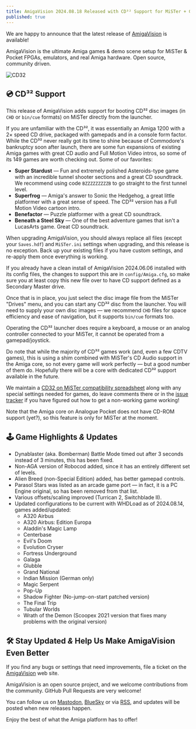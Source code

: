 ```yaml
---
title: AmigaVision 2024.08.18 Released with CD³² Support for MiSTer + Game Updates
published: true
---
```


We are happy to announce that the latest release of [AmigaVision] is available!

AmigaVision is the ultimate Amiga games & demo scene setup for MiSTer & Pocket FPGAs, emulators, and real Amiga hardware. Open source, community driven.

![CD32](https://amiga.vision/images/cd32.png)

## 💿 CD³² Support

This release of AmigaVision adds support for booting CD³² disc images (in `CHD` or `bin/cue` formats) on MiSTer directly from the launcher.

If you are unfamiliar with the CD³², it was essentially an Amiga 1200 with a 2× speed CD drive, packaged with gamepads and in a console form factor. While the CD³² never really got its time to shine because of Commodore's bankruptcy soon after launch, there are some fun expansions of existing Amiga games with great CD audio and Full Motion Video intros, so some of its 149 games are worth checking out. Some of our favorites:

* **Super Stardust** — Fun and extremely polished Asteroids-type game with an incredible tunnel shooter sections and a great CD soundtrack. We recommend using code `BZZZZZZZZZB` to go straight to the first tunnel level.
* **Superfrog** — Amiga's answer to Sonic the Hedgehog, a great little platformer with a great sense of speed. The CD³² version has a Full Motion Video cartoon intro.
* **Benefactor** — Puzzle platformer with a great CD soundtrack.
* **Beneath a Steel Sky** — One of the best adventure games that isn't a LucasArts game. Great CD soundtrack.

When upgrading AmigaVision, you should always replace all files (except your `Saves.hdf`) and `MiSTer.ini` settings when upgrading, and this release is no exception. Back up your existing files if you have custom settings, and re-apply them once everything is working.

If you already have a clean install of AmigaVision 2024.06.06 installed with its config files, the changes to support this are in `config/Amiga.cfg`, so make sure you at least copy this new file over to have CD support defined as a Secondary Master drive.

Once that is in place, you just select the disc image file from the MiSTer "Drives" menu, and you can start any CD³² disc from the launcher. You will need to supply your own disc images — we recommend `CHD` files for space efficiency and ease of navigation, but it supports `bin/cue` formats too.

Operating the CD³² launcher does require a keyboard, a mouse or an analog controller connected to your MiSTer, it cannot be operated from a gamepad/joystick.

Do note that while the majority of CD³² games work (and,  even a few CDTV games), this is using a shim combined with MiSTer's CD Audio support in the Amiga core, so not every game will work perfectly — but a good number of them do. Hopefully there will be a core with dedicated CD³²  support available in the future.

We maintain a [CD32 on MiSTer compatibility spreadsheet] along with any special settings needed for games, do leave comments there or in the [issue tracker] if you have figured out how to get a non-working game working! 

Note that the Amiga core on Analogue Pocket does not have CD-ROM support (yet?), so this feature is only for MiSTer at the moment.

## 🕹️ Game Highlights *&* Updates

* Dynablaster (aka. Bomberman) Battle Mode timed out after 3 seconds instead of 3 minutes, this has been fixed.
* Non-AGA version of Robocod added, since it has an entirely different set of levels.
* Alien Breed (non-Special Edition) added, has better gamepad controls.
* Parasol Stars was listed as an arcade game port — in fact, it is a PC Engine original, so has been removed from that list.
* Various offsets/scaling improved (Turrican 2, Switchblade II).
* Updated configurations to be current with WHDLoad as of 2024.08.14, games added/updated:
	* A320 Airbus 
	* A320 Airbus: Edition Europa
	* Aladdin's Magic Lamp
	* Centerbase
	* Evil's Doom
	* Evolution Cryser
	* Fortress Underground
	* Galaga
	* Glubble
	* Grand National
	* Indian Mission (German only)
	* Magic Serpent
	* Pop-Up
	* Shadow Fighter (No-jump-on-start patched version)
	* The Final Trip
	* Tubular Worlds
	* Wrath of the Demon (Scoopex 2021 version that fixes many problems with the original version)

## 🛠️ Stay Updated *&* Help Us Make AmigaVision Even Better

If you find any bugs or settings that need improvements, file a ticket on the [AmigaVision] web site. 

AmigaVision is an open source project, and we welcome contributions from the community. GitHub Pull Requests are very welcome!

You can follow us on [Mastodon], [BlueSky] or via [RSS], and updates will be posted when new releases happen.

Enjoy the best of what the Amiga platform has to offer!

[AmigaVision]:https://amiga.vision
[Mastodon]:https://mastodon.social/@amiga_vision
[BlueSky]:https://bsky.app/profile/amiga.vision
[RSS]:https://amiga.vision/feed.xml

[CD32 on MiSTer compatibility spreadsheet]:https://amiga.vision/cd32
[issue tracker]:https://github.com/amigavision/AmigaVision/issues
